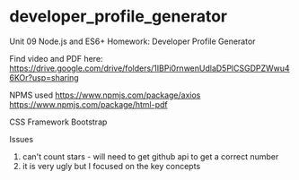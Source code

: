 # developer_profile_generator
Unit 09 Node.js and ES6+ Homework: Developer Profile Generator

Find video and PDF here: https://drive.google.com/drive/folders/1IBPi0rnwenUdlaD5PlCSGDPZWwu46KOr?usp=sharing

NPMS used
https://www.npmjs.com/package/axios
https://www.npmjs.com/package/html-pdf

CSS Framework
Bootstrap

Issues
1) can't count stars - will need to get github api to get a correct number
2) it is very ugly but I focused on the key concepts
